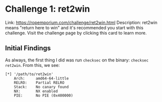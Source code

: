 # Challenge 1: ret2win

Link: https://ropemporium.com/challenge/ret2win.html
Description: ret2win means "return here to win" and it's recommended you start with this challenge. Visit the challenge page by clicking this card to learn more.

## Initial Findings

As always, the first thing I did was run `checksec` on the binary: `checksec ret2win`. From this, we see:
```
[*] '/path/to/ret2win'
    Arch:     amd64-64-little
    RELRO:    Partial RELRO
    Stack:    No canary found
    NX:       NX enabled
    PIE:      No PIE (0x400000)
```

